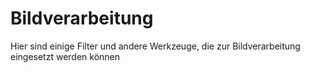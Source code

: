 # Bildverarbeitung
Hier sind einige Filter und andere Werkzeuge, die zur Bildverarbeitung eingesetzt werden können
